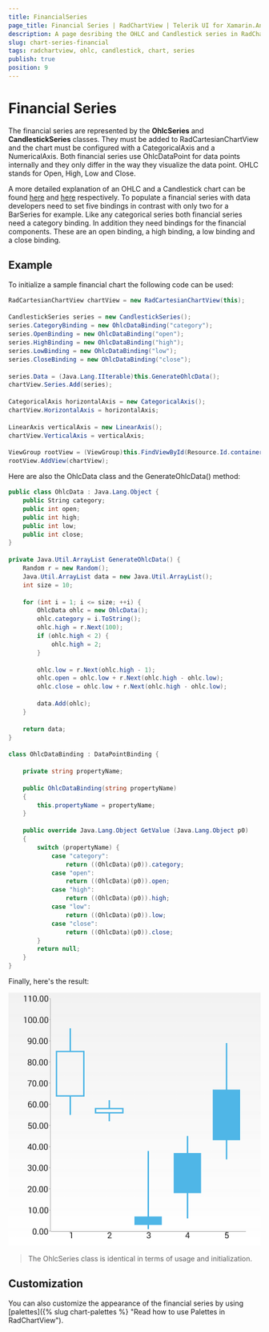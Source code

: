 ```yaml
---
title: FinancialSeries
page_title: Financial Series | RadChartView | Telerik UI for Xamarin.Android Documentation
description: A page desribing the OHLC and Candlestick series in RadChartView for Android.
slug: chart-series-financial
tags: radchartview, ohlc, candlestick, chart, series
publish: true
position: 9
---
```


# Financial Series

The financial series are represented by the **OhlcSeries** and **CandlestickSeries** classes. They must be added to RadCartesianChartView and the chart must be configured with a CategoricalAxis and a NumericalAxis. Both financial series use OhlcDataPoint for data points internally and they only differ in the way they visualize the data point. OHLC stands for Open, High, Low and Close.

A more detailed explanation of an OHLC and a Candlestick chart can be found <a href="http://en.wikipedia.org/wiki/Open-high-low-close_chart" target="_blank">here</a> and <a href="http://en.wikipedia.org/wiki/Candlestick_chart" target="_blank">here</a> respectively. To populate a financial series with data developers need to set five bindings in contrast
with only two for a BarSeries for example. Like any categorical series both financial series need a category binding. In addition they need bindings for the financial components. These are an open binding, a high binding, a low binding and a close binding.

## Example

To initialize a sample financial chart the following code can be used:

```C#
RadCartesianChartView chartView = new RadCartesianChartView(this);

CandlestickSeries series = new CandlestickSeries();
series.CategoryBinding = new OhlcDataBinding("category");
series.OpenBinding = new OhlcDataBinding("open");
series.HighBinding = new OhlcDataBinding("high");
series.LowBinding = new OhlcDataBinding("low");
series.CloseBinding = new OhlcDataBinding("close");

series.Data = (Java.Lang.IIterable)this.GenerateOhlcData();
chartView.Series.Add(series);

CategoricalAxis horizontalAxis = new CategoricalAxis();
chartView.HorizontalAxis = horizontalAxis;

LinearAxis verticalAxis = new LinearAxis();
chartView.VerticalAxis = verticalAxis;

ViewGroup rootView = (ViewGroup)this.FindViewById(Resource.Id.container);
rootView.AddView(chartView);
```

Here are also the OhlcData class and the GenerateOhlcData() method:

```C#
public class OhlcData : Java.Lang.Object {
	public String category;
	public int open;
	public int high;
	public int low;
	public int close;
}

private Java.Util.ArrayList GenerateOhlcData() {
	Random r = new Random();
	Java.Util.ArrayList data = new Java.Util.ArrayList();
	int size = 10;

	for (int i = 1; i <= size; ++i) {
		OhlcData ohlc = new OhlcData();
		ohlc.category = i.ToString();
		ohlc.high = r.Next(100);
		if (ohlc.high < 2) {
			ohlc.high = 2;
		}

		ohlc.low = r.Next(ohlc.high - 1);
		ohlc.open = ohlc.low + r.Next(ohlc.high - ohlc.low);
		ohlc.close = ohlc.low + r.Next(ohlc.high - ohlc.low);

		data.Add(ohlc);
	}

	return data;
}

class OhlcDataBinding : DataPointBinding {

	private string propertyName;

	public OhlcDataBinding(string propertyName)
	{
		this.propertyName = propertyName;
	}

	public override Java.Lang.Object GetValue (Java.Lang.Object p0)
	{
		switch (propertyName) {
			case "category":
				return ((OhlcData)(p0)).category;
			case "open":
				return ((OhlcData)(p0)).open;
			case "high":
				return ((OhlcData)(p0)).high;
			case "low":
				return ((OhlcData)(p0)).low;
			case "close":
				return ((OhlcData)(p0)).close;
		}
		return null;
	}
}
```

Finally, here's the result:

![TelerikUI-Chart-Series-Financial](images/chart-series-financial.png "Demo of Cartesian chart with CandlestickSeries.")

> The OhlcSeries class is identical in terms of usage and initialization.

## Customization

You can also customize the appearance of the financial series by using [palettes]({% slug chart-palettes %} "Read how to use Palettes in RadChartView").
